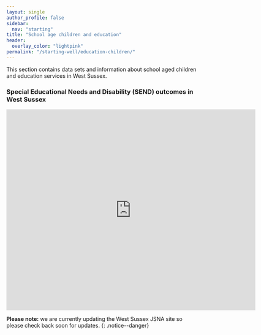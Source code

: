 ```yaml
---
layout: single
author_profile: false
sidebar:
  nav: "starting"
title: "School age children and education"
header:
  overlay_color: "lightpink"
permalink: "/starting-well/education-children/"
---
```

This section contains data sets and information about school aged children and education services in West Sussex.

### Special Educational Needs and Disability (SEND) outcomes in West Sussex

<p><embed src="http://jsna.westsussex.gov.uk/wp-content/uploads/2017/01/SEND-Infographic.pdf" width="650" height="525"></p>

**Please note:** we are currently updating the West Sussex JSNA site so please check back soon for updates.
{: .notice--danger}